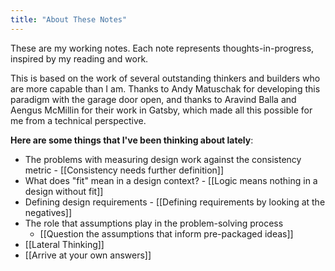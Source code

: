 ```yaml
---
title: "About These Notes"
---
```


These are my working notes. Each note represents thoughts-in-progress, inspired by my reading and work.

This is based on the work of several outstanding thinkers and builders who are more capable than I am. Thanks to Andy Matuschak for developing this paradigm with the garage door open, and thanks to Aravind Balla and Aengus McMillin for their work in Gatsby, which made all this possible for me from a technical perspective.

**Here are some things that I've been thinking about lately**:

- The problems with measuring design work against the consistency metric - [[Consistency needs further definition]]
- What does "fit" mean in a design context? - [[Logic means nothing in a design without fit]]
- Defining design requirements - [[Defining requirements by looking at the negatives]]
- The role that assumptions play in the problem-solving process
	- [[Question the assumptions that inform pre-packaged ideas]]
- [[Lateral Thinking]]
- [[Arrive at your own answers]]
